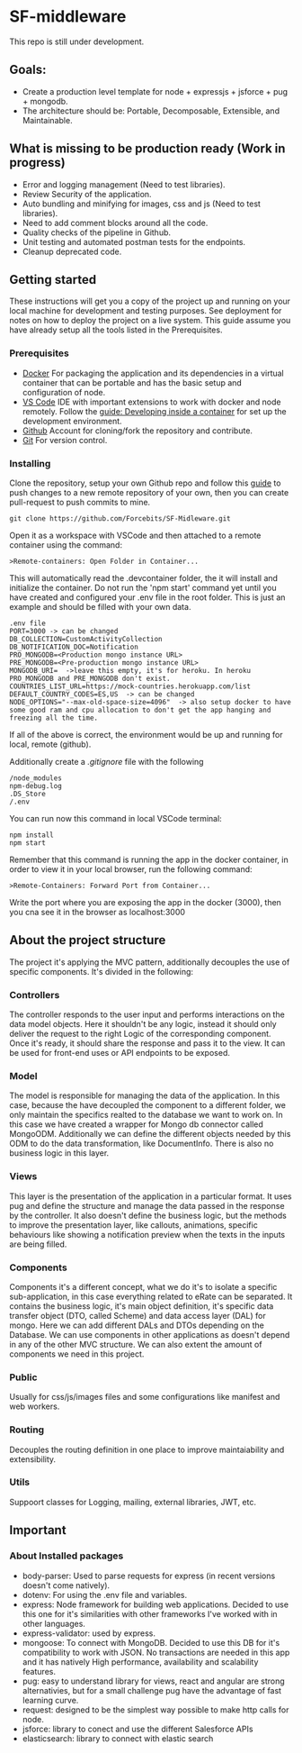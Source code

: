 # SF-middleware
This repo is still under development. 
## Goals:
* Create a production level template for node + expressjs + jsforce + pug + mongodb.
* The architecture should be: Portable, Decomposable, Extensible, and Maintainable.
## What is missing to be production ready (Work in progress)
* Error and logging management (Need to test libraries).
* Review Security of the application.
* Auto bundling and minifying for images, css and js (Need to test libraries).
* Need to add comment blocks around all the code.
* Quality checks of the pipeline in Github.
* Unit testing and automated postman tests for the endpoints.
* Cleanup deprecated code.
## Getting started
These instructions will get you a copy of the project up and running on your local machine for development and testing purposes. See deployment for notes on how to deploy the project on a live system. This guide assume you have already setup all the tools listed in the Prerequisites.
### Prerequisites
* [Docker](https://www.docker.com/) For packaging the application and its dependencies in a virtual container that can be portable and has the basic setup and configuration of node.
* [VS Code](https://code.visualstudio.com/) IDE with important extensions to work with docker and node remotely. Follow the [guide: Developing inside a container](https://code.visualstudio.com/docs/remote/containers) for set up the development environment.
* [Github](https://github.com/) Account for cloning/fork the repository and contribute.
* [Git](https://git-scm.com/) For version control.
### Installing
Clone the repository, setup your own Github repo and follow this [guide](https://stackoverflow.com/questions/5181845/git-push-existing-repo-to-a-new-and-different-remote-repo-server) to push changes to a new remote repository of your own, then you can create pull-request to push commits to mine.
```
git clone https://github.com/Forcebits/SF-Midleware.git
```
Open it as a workspace with VSCode and then attached to a remote container using the command:
```
>Remote-containers: Open Folder in Container...
```
This will automatically read the .devcontainer folder, the it will install and initialize the container. Do not run the 'npm start' command yet until you have created and configured your .env file in the root folder. This is just an example and should be filled with your own data.
```
.env file
PORT=3000 -> can be changed
DB_COLLECTION=CustomActivityCollection
DB_NOTIFICATION_DOC=Notification
PRO_MONGODB=<Production mongo instance URL>
PRE_MONGODB=<Pre-production mongo instance URL>
MONGODB_URI=  ->leave this empty, it's for heroku. In heroku PRO_MONGODB and PRE_MONGODB don't exist.
COUNTRIES_LIST_URL=https://mock-countries.herokuapp.com/list
DEFAULT_COUNTRY_CODES=ES,US  -> can be changed
NODE_OPTIONS="--max-old-space-size=4096"  -> also setup docker to have some good ram and cpu allocation to don't get the app hanging and freezing all the time.
```

If all of the above is correct, the environment would be up and running for local, remote (github).

Additionally create a *.gitignore* file with the following
```
/node_modules
npm-debug.log
.DS_Store
/.env
```

You can run now this command in local VSCode terminal:
```
npm install
npm start
```
Remember that this command is running the app in the docker container, in order to view it in your local browser, run the following command:
```
>Remote-Containers: Forward Port from Container...
```
Write the port where you are exposing the app in the docker (3000), then you cna see it in the browser as localhost:3000
## About the project structure
The project it's applying the MVC pattern, additionally decouples the use of specific components. It's divided in the following:
### Controllers
The controller responds to the user input and performs interactions on the data model objects. Here it shouldn't be any logic, instead it should only deliver the request to the right Logic of the corresponding component. Once it's ready, it should share the response and pass it to the view. It can be used for front-end uses or API endpoints to be exposed.
### Model
The model is responsible for managing the data of the application. In this case, because the have decoupled the component to a different folder, we only maintain the specifics realted to the database we want to work on. In this case we have created a wrapper for Mongo db connector called MongoODM. Additionally we can define the different objects needed by this ODM to do the data transformation, like DocumentInfo. There is also no business logic in this layer.
### Views
This layer is the presentation of the application in a particular format. It uses pug and define the structure and manage the data passed in the response by the controller. It also doesn't define the business logic, but the methods to improve the presentation layer, like callouts, animations, specific behaviours like showing a notification preview when the texts in the inputs are being filled.
### Components
Components it's a different concept, what we do it's to isolate a specific sub-application, in this case everything related to eRate can be separated. It contains the business logic, it's main object definition, it's specific data transfer object (DTO, called Scheme) and data access layer (DAL) for mongo. Here we can add different DALs and DTOs depending on the Database. We can use components in other applications as doesn't depend in any of the other MVC structure. We can also extent the amount of components we need in this project.
### Public
Usually for css/js/images files and some configurations like manifest and web workers.
### Routing
Decouples the routing definition in one place to improve maintaiability and extensibility. 
### Utils
Suppoort classes for Logging, mailing, external libraries, JWT, etc.
## Important
### About Installed packages
* body-parser: Used to parse requests for express (in recent versions doesn't come natively).
* dotenv: For using the .env file and variables.
* express: Node framework for building web applications. Decided to use this one for it's similarities with other frameworks I've worked with in other languages.
* express-validator: used by express.
* mongoose: To connect with MongoDB. Decided to use this DB for it's compatibility to work with JSON. No transactions are needed in this app and it has natively High performance, availability and scalability features.
* pug: easy to understand library for views, react and angular are strong alternativies, but for a small challenge pug have the advantage of fast learning curve.
* request: designed to be the simplest way possible to make http calls for node.
* jsforce: library to conect and use the different Salesforce APIs
* elasticsearch: library to connect with elastic search
